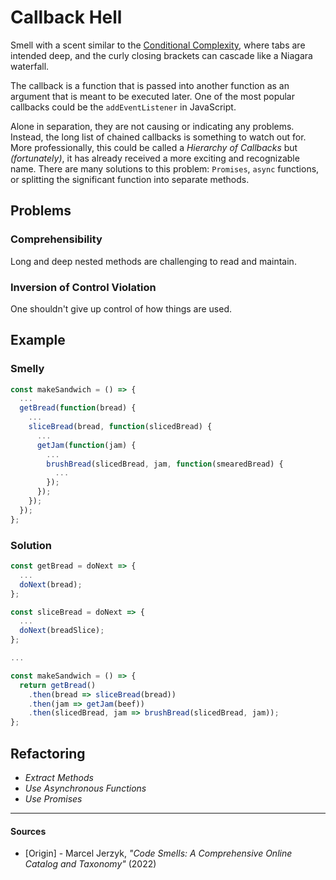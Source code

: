 # Callback Hell

Smell with a scent similar to the
[Conditional Complexity](Conditional%20Complexity.md), where tabs are intended
deep, and the curly closing brackets can cascade like a Niagara waterfall.

The callback is a function that is passed into another function as an argument
that is meant to be executed later. One of the most popular callbacks could be
the `addEventListener` in JavaScript.

Alone in separation, they are not causing or indicating any problems. Instead,
the long list of chained callbacks is something to watch out for. More
professionally, this could be called a _Hierarchy of Callbacks_ but 
_(fortunately)_, it has already received a more exciting and recognizable name.
There are many solutions to this problem: `Promises`, `async` functions, or
splitting the significant function into separate methods.

## Problems

### Comprehensibility

Long and deep nested methods are challenging to read and maintain.

### Inversion of Control Violation

One shouldn't give up control of how things are used.

## Example



### Smelly

```js
const makeSandwich = () => {
  ...
  getBread(function(bread) {
    ...
    sliceBread(bread, function(slicedBread) {
      ...
      getJam(function(jam) {
        ...
        brushBread(slicedBread, jam, function(smearedBread) {
          ...
        });
      });
    });
  });
};
```

### Solution

```js
const getBread = doNext => {
  ...
  doNext(bread);
};

const sliceBread = doNext => {
  ...
  doNext(breadSlice);
};

...

const makeSandwich = () => {
  return getBread()
    .then(bread => sliceBread(bread))
    .then(jam => getJam(beef))
    .then(slicedBread, jam => brushBread(slicedBread, jam));
};
```



## Refactoring

- _Extract Methods_
- _Use Asynchronous Functions_
- _Use Promises_

---

#### Sources

- [Origin] - Marcel Jerzyk, _"Code Smells: A Comprehensive Online Catalog and Taxonomy"_ (2022)
